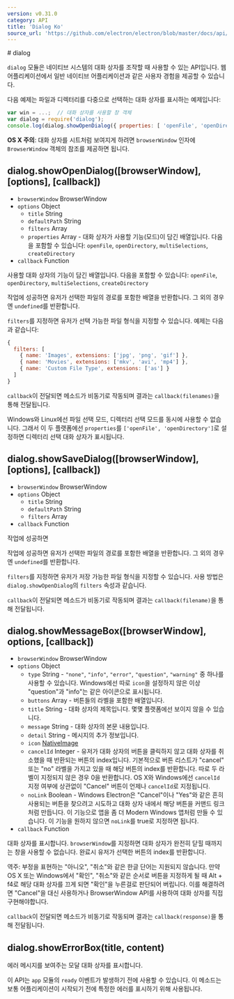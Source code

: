 ```yaml
---
version: v0.31.0
category: API
title: 'Dialog Ko'
source_url: 'https://github.com/electron/electron/blob/master/docs/api/dialog-ko.md'
---
```


﻿# dialog

`dialog` 모듈은 네이티브 시스템의 대화 상자를 조작할 때 사용할 수 있는 API입니다.
웹 어플리케이션에서 일반 네이티브 어플리케이션과 같은 사용자 경험을 제공할 수 있습니다.

다음 예제는 파일과 디렉터리를 다중으로 선택하는 대화 상자를 표시하는 예제입니다:

```javascript
var win = ...;  // 대화 상자를 사용할 창 객체
var dialog = require('dialog');
console.log(dialog.showOpenDialog({ properties: [ 'openFile', 'openDirectory', 'multiSelections' ]}));
```

**OS X 주의**: 대화 상자를 시트처럼 보여지게 하려면 `browserWindow` 인자에 `BrowserWindow` 객체의 참조를 제공하면 됩니다.

## dialog.showOpenDialog([browserWindow], [options], [callback])

* `browserWindow` BrowserWindow
* `options` Object
  * `title` String
  * `defaultPath` String
  * `filters` Array
  * `properties` Array - 대화 상자가 사용할 기능(모드)이 담긴 배열입니다.
    다음을 포함할 수 있습니다: `openFile`, `openDirectory`, `multiSelections`, `createDirectory`
* `callback` Function

사용할 대화 상자의 기능이 담긴 배열입니다. 다음을 포함할 수 있습니다: `openFile`, `openDirectory`, `multiSelections`, `createDirectory`

작업에 성공하면 유저가 선택한 파일의 경로를 포함한 배열을 반환합니다. 그 외의 경우엔 `undefined`를 반환합니다.

`filters`를 지정하면 유저가 선택 가능한 파일 형식을 지정할 수 있습니다. 예제는 다음과 같습니다:

```javascript
{
  filters: [
    { name: 'Images', extensions: ['jpg', 'png', 'gif'] },
    { name: 'Movies', extensions: ['mkv', 'avi', 'mp4'] },
    { name: 'Custom File Type', extensions: ['as'] }
  ]
}
```

`callback`이 전달되면 메소드가 비동기로 작동되며 결과는 `callback(filenames)`을 통해 전달됩니다.

Windows와 Linux에선 파일 선택 모드, 디렉터리 선택 모드를 동시에 사용할 수 없습니다.
그래서 이 두 플랫폼에선 `properties`를 `['openFile', 'openDirectory']`로 설정하면 디렉터리 선택 대화 상자가 표시됩니다.

## dialog.showSaveDialog([browserWindow], [options], [callback])

* `browserWindow` BrowserWindow
* `options` Object
  * `title` String
  * `defaultPath` String
  * `filters` Array
* `callback` Function

작업에 성공하면 

작업에 성공하면 유저가 선택한 파일의 경로를 포함한 배열을 반환합니다. 그 외의 경우엔 `undefined`를 반환합니다.

`filters`를 지정하면 유저가 저장 가능한 파일 형식을 지정할 수 있습니다. 사용 방법은 `dialog.showOpenDialog`의 `filters` 속성과 같습니다.

`callback`이 전달되면 메소드가 비동기로 작동되며 결과는 `callback(filename)`을 통해 전달됩니다.

## dialog.showMessageBox([browserWindow], options, [callback])

* `browserWindow` BrowserWindow
* `options` Object
  * `type` String - `"none"`, `"info"`, `"error"`, `"question"`, `"warning"` 중 하나를 사용할 수 있습니다.
    Windows에선 따로 `icon`을 설정하지 않은 이상 "question"과 "info"는 같은 아이콘으로 표시됩니다.
  * `buttons` Array - 버튼들의 라벨을 포함한 배열입니다.
  * `title` String - 대화 상자의 제목입니다. 몇몇 플랫폼에선 보이지 않을 수 있습니다.
  * `message` String - 대화 상자의 본문 내용입니다.
  * `detail` String - 메시지의 추가 정보입니다.
  * `icon` [NativeImage](http://electron.atom.io/docs/v0.31.0/api/native-image-ko)
  * `cancelId` Integer - 유저가 대화 상자의 버튼을 클릭하지 않고 대화 상자를 취소했을 때 반환되는 버튼의 index입니다.
    기본적으로 버튼 리스트가 "cancel" 또는 "no" 라벨을 가지고 있을 때 해당 버튼의 index를 반환합니다. 따로 두 라벨이 지정되지 않은 경우 0을 반환합니다.
    OS X와 Windows에선 `cancelId` 지정 여부에 상관없이 "Cancel" 버튼이 언제나 `cancelId`로 지정됩니다.
  * `noLink` Boolean - Windows Electron은 "Cancel"이나 "Yes"와 같은 흔히 사용되는 버튼을 찾으려고 시도하고
    대화 상자 내에서 해당 버튼을 커맨드 링크처럼 만듭니다. 이 기능으로 앱을 좀 더 Modern Windows 앱처럼 만들 수 있습니다.
    이 기능을 원하지 않으면 `noLink`를 true로 지정하면 됩니다.
* `callback` Function

대화 상자를 표시합니다. `browserWindow`를 지정하면 대화 상자가 완전히 닫힐 때까지는 창을 사용할 수 없습니다.
완료시 유저가 선택한 버튼의 index를 반환합니다.

역주: 부정을 표현하는 "아니오", "취소"와 같은 한글 단어는 지원되지 않습니다.
만약 OS X 또는 Windows에서 "확인", "취소"와 같은 순서로 버튼을 지정하게 될 때 Alt + f4로 해당 대화 상자를 끄게 되면 "확인"을 누른걸로 판단되어 버립니다.
이를 해결하려면 "Cancel"을 대신 사용하거나 BrowserWindow API를 사용하여 대화 상자를 직접 구현해야합니다.

`callback`이 전달되면 메소드가 비동기로 작동되며 결과는 `callback(response)`을 통해 전달됩니다.

## dialog.showErrorBox(title, content)

에러 메시지를 보여주는 모달 대화 상자를 표시합니다.

이 API는 `app` 모듈의 `ready` 이벤트가 발생하기 전에 사용할 수 있습니다.
이 메소드는 보통 어플리케이션이 시작되기 전에 특정한 에러를 표시하기 위해 사용됩니다.
